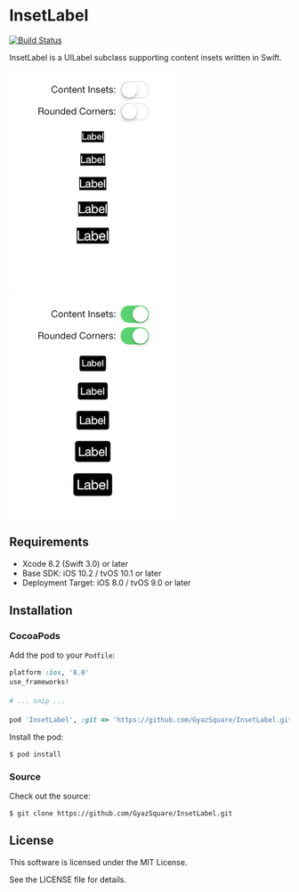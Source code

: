 # InsetLabel

[![Build Status](https://travis-ci.org/GyazSquare/InsetLabel.svg?branch=master)](https://travis-ci.org/GyazSquare/InsetLabel)

InsetLabel is a UILabel subclass supporting content insets written in Swift.

![Contents Insets Off](https://github.com/GyazSquare/InsetLabel/raw/master/images/content-insets-off.png "Contents Insets Off")
![Contents Insets On](https://github.com/GyazSquare/InsetLabel/raw/master/images/content-insets-on.png "Contents Insets On")

## Requirements

* Xcode 8.2 (Swift 3.0) or later
* Base SDK: iOS 10.2 / tvOS 10.1 or later
* Deployment Target: iOS 8.0 / tvOS 9.0 or later

## Installation

### CocoaPods

Add the pod to your `Podfile`:

```ruby
platform :ios, '8.0'
use_frameworks!

# ... snip ...

pod 'InsetLabel', :git => 'https://github.com/GyazSquare/InsetLabel.git'
```

Install the pod:

```shell
$ pod install
```

### Source

Check out the source:

```shell
$ git clone https://github.com/GyazSquare/InsetLabel.git
```

## License

This software is licensed under the MIT License.

See the LICENSE file for details.
